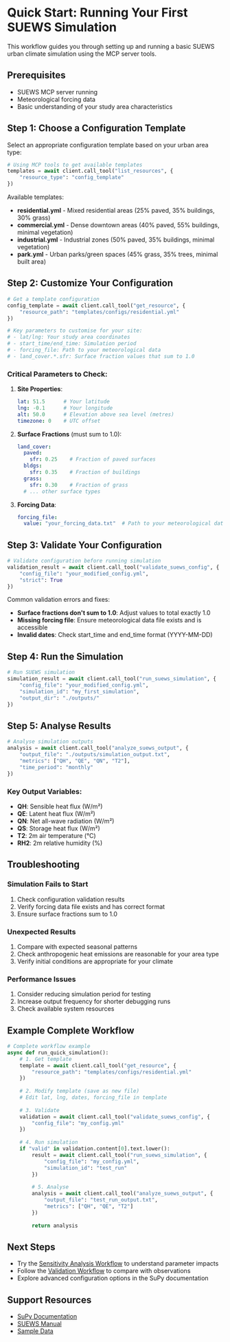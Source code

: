 # Quick Start: Running Your First SUEWS Simulation

This workflow guides you through setting up and running a basic SUEWS urban climate simulation using the MCP server tools.

## Prerequisites

- SUEWS MCP server running
- Meteorological forcing data
- Basic understanding of your study area characteristics

## Step 1: Choose a Configuration Template

Select an appropriate configuration template based on your urban area type:

```python
# Using MCP tools to get available templates
templates = await client.call_tool("list_resources", {
    "resource_type": "config_template"
})
```

Available templates:
- **residential.yml** - Mixed residential areas (25% paved, 35% buildings, 30% grass)
- **commercial.yml** - Dense downtown areas (40% paved, 55% buildings, minimal vegetation)  
- **industrial.yml** - Industrial zones (50% paved, 35% buildings, minimal vegetation)
- **park.yml** - Urban parks/green spaces (45% grass, 35% trees, minimal built area)

## Step 2: Customize Your Configuration

```python
# Get a template configuration
config_template = await client.call_tool("get_resource", {
    "resource_path": "templates/configs/residential.yml"
})

# Key parameters to customise for your site:
# - lat/lng: Your study area coordinates
# - start_time/end_time: Simulation period
# - forcing_file: Path to your meteorological data
# - land_cover.*.sfr: Surface fraction values that sum to 1.0
```

### Critical Parameters to Check:

1. **Site Properties**:
   ```yaml
   lat: 51.5      # Your latitude
   lng: -0.1      # Your longitude
   alt: 50.0      # Elevation above sea level (metres)
   timezone: 0    # UTC offset
   ```

2. **Surface Fractions** (must sum to 1.0):
   ```yaml
   land_cover:
     paved:
       sfr: 0.25    # Fraction of paved surfaces
     bldgs:
       sfr: 0.35    # Fraction of buildings
     grass:
       sfr: 0.30    # Fraction of grass
     # ... other surface types
   ```

3. **Forcing Data**:
   ```yaml
   forcing_file:
     value: "your_forcing_data.txt"  # Path to your meteorological data
   ```

## Step 3: Validate Your Configuration

```python
# Validate configuration before running simulation
validation_result = await client.call_tool("validate_suews_config", {
    "config_file": "your_modified_config.yml",
    "strict": True
})
```

Common validation errors and fixes:
- **Surface fractions don't sum to 1.0**: Adjust values to total exactly 1.0
- **Missing forcing file**: Ensure meteorological data file exists and is accessible
- **Invalid dates**: Check start_time and end_time format (YYYY-MM-DD)

## Step 4: Run the Simulation

```python
# Run SUEWS simulation
simulation_result = await client.call_tool("run_suews_simulation", {
    "config_file": "your_modified_config.yml",
    "simulation_id": "my_first_simulation",
    "output_dir": "./outputs/"
})
```

## Step 5: Analyse Results

```python
# Analyse simulation outputs
analysis = await client.call_tool("analyze_suews_output", {
    "output_file": "./outputs/simulation_output.txt",
    "metrics": ["QH", "QE", "QN", "T2"],
    "time_period": "monthly"
})
```

### Key Output Variables:
- **QH**: Sensible heat flux (W/m²)
- **QE**: Latent heat flux (W/m²) 
- **QN**: Net all-wave radiation (W/m²)
- **QS**: Storage heat flux (W/m²)
- **T2**: 2m air temperature (°C)
- **RH2**: 2m relative humidity (%)

## Troubleshooting

### Simulation Fails to Start
1. Check configuration validation results
2. Verify forcing data file exists and has correct format
3. Ensure surface fractions sum to 1.0

### Unexpected Results
1. Compare with expected seasonal patterns
2. Check anthropogenic heat emissions are reasonable for your area type
3. Verify initial conditions are appropriate for your climate

### Performance Issues
1. Consider reducing simulation period for testing
2. Increase output frequency for shorter debugging runs
3. Check available system resources

## Example Complete Workflow

```python
# Complete workflow example
async def run_quick_simulation():
    # 1. Get template
    template = await client.call_tool("get_resource", {
        "resource_path": "templates/configs/residential.yml"
    })
    
    # 2. Modify template (save as new file)
    # Edit lat, lng, dates, forcing_file in template
    
    # 3. Validate
    validation = await client.call_tool("validate_suews_config", {
        "config_file": "my_config.yml"
    })
    
    # 4. Run simulation
    if "valid" in validation.content[0].text.lower():
        result = await client.call_tool("run_suews_simulation", {
            "config_file": "my_config.yml",
            "simulation_id": "test_run"
        })
        
        # 5. Analyse
        analysis = await client.call_tool("analyze_suews_output", {
            "output_file": "test_run_output.txt",
            "metrics": ["QH", "QE", "T2"]
        })
        
        return analysis
```

## Next Steps

- Try the [Sensitivity Analysis Workflow](sensitivity_analysis.md) to understand parameter impacts
- Follow the [Validation Workflow](validation_workflow.md) to compare with observations
- Explore advanced configuration options in the SuPy documentation

## Support Resources

- [SuPy Documentation](https://supy.readthedocs.io/)
- [SUEWS Manual](https://suews.readthedocs.io/)
- [Sample Data](data_sources.md)